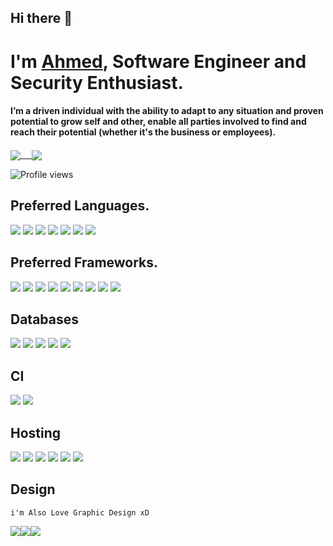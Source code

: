 

## Hi there 👋


# I'm [Ahmed](https://ahmedamen.com), Software Engineer and Security Enthusiast.
#### I’m a driven individual with the ability to adapt to any situation and proven potential to grow self and other, enable all parties involved to find and reach their potential (whether it's the business or employees).

<a href="https://github.com/ahmed1amen">
  <img align="center" src="https://github-readme-stats.vercel.app/api?username=ahmed1amen&count_private=true&theme=react&show_icons=true" /> 
</a>
<a href="https://github.com/ahmed1amen">
  <img align="center" src="https://github-readme-stats.vercel.app/api/top-langs/?username=ahmed1amen&theme=react&langs_count=16&hide=css,html,scss,blade" />
</a>

![Profile views](https://gpvc.arturio.dev/ahmed1amen)
## Preferred Languages.
<div>
<img src="https://img.shields.io/badge/go-%2300ADD8.svg?&style=for-the-badge&logo=go&logoColor=white"/>
 <img src="https://img.shields.io/badge/php-%23777BB4.svg?&style=for-the-badge&logo=php&logoColor=white"/>
<img src="https://img.shields.io/badge/typescript%20-%23007ACC.svg?&style=for-the-badge&logo=typescript&logoColor=white"/>
<img src="https://img.shields.io/badge/node.js%20-%2343853D.svg?&style=for-the-badge&logo=node.js&logoColor=white"/>
<img src="https://img.shields.io/badge/javascript%20-%23323330.svg?&style=for-the-badge&logo=javascript&logoColor=%23F7DF1E"/>
<img src="https://img.shields.io/badge/C%23-darkgreen?&style=for-the-badge&logo=c-sharp&logoColor=white"/>
<img src="https://img.shields.io/badge/java-%23ED8B00.svg?&style=for-the-badge&logo=java&logoColor=white"/>
</div>

## Preferred Frameworks.
<div>
 <img src="https://img.shields.io/badge/react%20-%2320232a.svg?&style=for-the-badge&logo=react&logoColor=%2361DAFB"/>
<img src="https://img.shields.io/badge/react_native%20-%2320232a.svg?&style=for-the-badge&logo=react&logoColor=%2361DAFB"/>
<img src="https://img.shields.io/badge/vuejs%20-%2335495e.svg?&style=for-the-badge&logo=vue.js&logoColor=%234FC08D"/>
<img src="https://img.shields.io/badge/laravel%20-%23FF2D20.svg?&style=for-the-badge&logo=laravel&logoColor=white"/>
<img src="https://img.shields.io/badge/NextJS%20-black.svg?&style=for-the-badge&logo=NuxtJS&logoColor=white"/>


<img src="https://img.shields.io/badge/nestjs%20-%23E0234E.svg?&style=for-the-badge&logo=nestjs&logoColor=white" />
<img src="https://img.shields.io/badge/express.js%20-%23404d59.svg?&style=for-the-badge"/>
<img src="https://img.shields.io/badge/webpack%20-%238DD6F9.svg?&style=for-the-badge&logo=webpack&logoColor=black" />
<img src="https://img.shields.io/badge/material%20ui%20-%230081CB.svg?&style=for-the-badge&logo=material-ui&logoColor=white"/>

</div>


## Databases
<div>
<img src="https://img.shields.io/badge/mysql-black?&style=for-the-badge&logo=mysql&logoColor=white"/>
<img src="https://img.shields.io/badge/Microsoft%20SQL-CC2927?&style=for-the-badge&logo=microsoftsqlserver&logoColor=white"/>
<img src ="https://img.shields.io/badge/postgres-%23316192.svg?&style=for-the-badge&logo=postgresql&logoColor=white"/>
<img src ="https://img.shields.io/badge/MongoDB-%234ea94b.svg?&style=for-the-badge&logo=mongodb&logoColor=white"/>
<img src ="https://img.shields.io/badge/sqlite-%2307405e.svg?&style=for-the-badge&logo=sqlite&logoColor=white"/>
</div>

## CI
<div>
  
<img src="https://img.shields.io/badge/github%20actions%20-%232671E5.svg?&style=for-the-badge&logo=github%20actions&logoColor=white"/>
<img src="https://img.shields.io/badge/envoyer-%232671E5.svg?&style=for-the-badge&logo=github%20actions&logoColor=white"/>
</div>

## Hosting
<div>
<img src="https://img.shields.io/badge/Google%20Cloud%20-%234285F4.svg?&style=for-the-badge&logo=google-cloud&logoColor=white"/>
<img src="https://img.shields.io/badge/vercel%20-%23000000.svg?&style=for-the-badge&logo=vercel&logoColor=white"/>
<img src="https://img.shields.io/badge/DigitalOcean-%230167ff.svg?&style=for-the-badge&logo=digitalOcean&logoColor=white"/>
<img src="https://img.shields.io/badge/heroku%20-%23430098.svg?&style=for-the-badge&logo=heroku&logoColor=white"/>
<img src="https://img.shields.io/badge/Amazon%20Aws-%23430098.svg?&style=for-the-badge&logo=amazon-aws&logoColor=white" />
<img src="https://img.shields.io/badge/firebase%20-%23039BE5.svg?&style=for-the-badge&logo=firebase"/>
</div>

## Design
`i'm Also Love Graphic Design xD`

<img src="https://img.shields.io/badge/adobe%20photoshop%20-%2331A8FF.svg?&style=for-the-badge&logo=adobe%20photoshop&logoColor=white"/><img src="https://img.shields.io/badge/adobe%20illustrator%20-%23FF9A00.svg?&style=for-the-badge&logo=adobe%20illustrator&logoColor=white"/><img src="https://img.shields.io/badge/adobe%20xd%20-%23FF26BE.svg?&style=for-the-badge&logo=adobe%20xd&logoColor=white"/>



